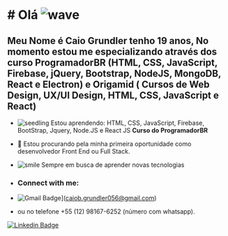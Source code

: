 # # Olá  ![wave](https://github.githubassets.com/images/icons/emoji/unicode/1f44b.png)
## Meu Nome é Caio Grundler tenho 19 anos, No momento estou me especializando através dos curso ProgramadorBR (HTML, CSS, JavaScript, Firebase, jQuery, Bootstrap, NodeJS, MongoDB, React e Electron) e Origamid ( Cursos de Web Design, UX/UI Design, HTML, CSS, JavaScript e React)


-   ![seedling](https://github.githubassets.com/images/icons/emoji/unicode/1f331.png)  Estou aprendendo: HTML, CSS, JavaScript, Firebase, BootStrap, Jquery, Node.JS e React JS  **Curso do ProgramadorBR** 

- 💼 Estou procurando pela minha primeira oportunidade como desenvolvedor Front End ou Full Stack.
-   ![smile](https://github.githubassets.com/images/icons/emoji/unicode/1f604.png)  Sempre em busca de aprender novas tecnologias
- ### Connect with me:

-  ![Gmail Badge](https://img.shields.io/badge/-caiob.grundler056@gmail.com-6633cc?style=flat-square&logo=Gmail&logoColor=white&link=mailto:caiob.grundler056@gmail.com)](caiob.grundler056@gmail.com)
 
- ou no telefone +55 (12) 98167-6252 (número com whatsapp).
 
[![Linkedin Badge](https://img.shields.io/badge/-Caio%20Grundler-6633cc?style=flat-square&logo=Linkedin&logoColor=white&link=https://www.linkedin.com/in/caio-grundler-02431b1b8/)](https://www.linkedin.com/in/caio-grundler-02431b1b8/) 
